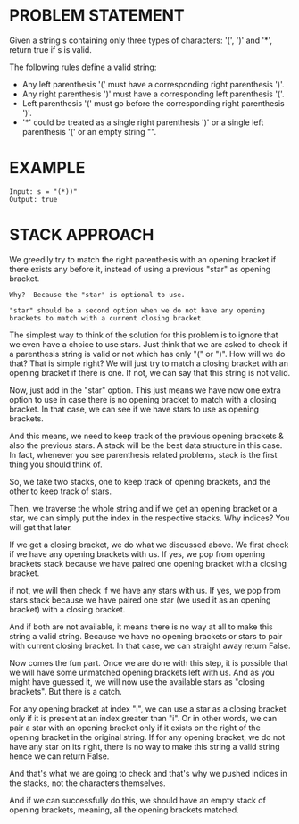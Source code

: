 # PROBLEM STATEMENT

Given a string s containing only three types of characters: '(', ')' and '*', return true if s is valid.

The following rules define a valid string:

 - Any left parenthesis '(' must have a corresponding right parenthesis ')'.
 - Any right parenthesis ')' must have a corresponding left parenthesis '('.
 - Left parenthesis '(' must go before the corresponding right parenthesis ')'.
 - '*' could be treated as a single right parenthesis ')' or a single left parenthesis '(' or an empty string "".


# EXAMPLE

    Input: s = "(*))"
    Output: true

# STACK APPROACH

We greedily try to match the right parenthesis with an opening bracket if there exists any before it, instead of using a previous "star" as opening bracket.

	Why?  Because the "star" is optional to use. 
	
	"star" should be a second option when we do not have any opening brackets to match with a current closing bracket.
	
The simplest way to think of the solution for this problem is to ignore that we even have a choice to use stars. Just think that we are asked to check if a parenthesis string is valid or not which has only "(" or ")". How will we do that? That is simple right? We will just try to match a closing bracket with an opening bracket if there is one. If not, we can say that this string is not valid.

Now, just add in the "star" option. This just means we have now one extra option to use in case there is no opening bracket to match with a closing bracket. In that case, we can see if we have stars to use as opening brackets.

And this means, we need to keep track of the previous opening brackets & also the previous stars. A stack will be the best data structure in this case. In fact, whenever you see parenthesis related problems, stack is the first thing you should think of.

So, we take two stacks, one to keep track of opening brackets, and the other to keep track of stars.

Then, we traverse the whole string and if we get an opening bracket or a star, we can simply put the index in the respective stacks. Why indices? You will get that later.

If we get a closing bracket, we do what we discussed above. We first check if we have any opening brackets with us. If yes, we pop from opening brackets stack because we have paired one opening bracket with a closing bracket.

if not, we will then check if we have any stars with us. If yes, we pop from stars stack because we have paired one star (we used it as an opening bracket) with a closing bracket.

And if both are not available, it means there is no way at all to make this string a valid string. Because we have no opening brackets or stars to pair with current closing bracket. In that case, we can straight away return False.

Now comes the fun part. Once we are done with this step, it is possible that we will have some unmatched opening brackets left with us. And as you might have guessed it, we will now use the available stars as "closing brackets". But there is a catch.

For any opening bracket at index "i", we can use a star as a closing bracket only if it is present at an index greater than "i". Or in other words, we can pair a star with an opening bracket only if it exists on the right of the opening bracket in the original string.  If for any opening bracket, we do not have any star on its right, there is no way to make this string a valid string hence we can return False.

And that's what we are going to check and that's why we pushed indices in the stacks, not the characters themselves.

And if we can successfully do this, we should have an empty stack of opening brackets, meaning, all the opening brackets matched.
 